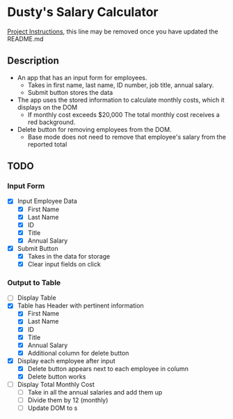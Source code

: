 # Dusty's Salary Calculator

[Project Instructions](./INSTRUCTIONS.md), this line may be removed once you have updated the README.md

## Description

- An app that has an input form for employees.
  - Takes in first name, last name, ID number, job title, annual salary.
  - Submit button stores the data
- The app uses the stored information to calculate monthly costs, which it displays on the DOM
  - If monthly cost exceeds $20,000 The total monthly cost receives a red background.
- Delete button for removing employees from the DOM.
  - Base mode does not need to remove that employee's salary from the reported total

## TODO

### Input Form

- [x] Input Employee Data
  - [x] First Name
  - [x] Last Name
  - [x] ID
  - [x] Title
  - [x] Annual Salary
- [x] Submit Button
  - [x] Takes in the data for storage
  - [x] Clear input fields on click

### Output to Table

- [ ] Display Table
- [x] Table has Header with pertinent information
  - [x] First Name
  - [x] Last Name
  - [x] ID
  - [x] Title
  - [x] Annual Salary
  - [x] Additional column for delete button
- [x] Display each employee after input
  - [x] Delete button appears next to each employee in column
  - [x] Delete button works
- [ ] Display Total Monthly Cost
  - [ ] Take in all the annual salaries and add them up
  - [ ] Divide them by 12 (monthly)
  - [ ] Update DOM to s
